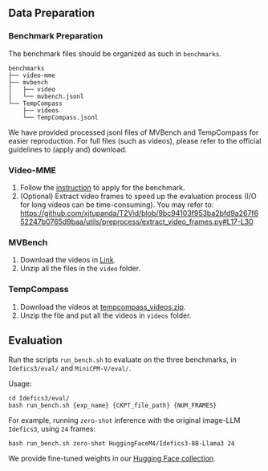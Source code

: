 ## Data Preparation

### Benchmark Preparation

The benchmark files should be organized as such in `benchmarks`.

```Shell
benchmarks
├── video-mme
├── mvbench
│   ├── video
│   └── mvbench.jsonl
└── TempCompass
    ├── videos
    └── TempCompass.jsonl
```
We have provided processed jsonl files of MVBench and TempCompass for easier reproduction.
For full files (such as videos), please refer to the official guidelines to (apply and) download.

### Video-MME
1. Follow the [instruction](https://github.com/BradyFU/Video-MME?tab=readme-ov-file#-dataset) to apply for the benchmark.
2. (Optional) Extract video frames to speed up the evaluation process (I/O for long videos can be time-consuming). You may refer to:
https://github.com/xjtupanda/T2Vid/blob/9bc94103f953ba2bfd9a267f652247b0765d9baa/utils/preprocess/extract_video_frames.py#L17-L30

### MVBench
1. Download the videos in [Link](https://huggingface.co/datasets/OpenGVLab/MVBench/tree/main/video).
2. Unzip all the files in the `video` folder.

### TempCompass
1. Download the videos at [tempcompass_videos.zip](https://huggingface.co/datasets/lmms-lab/TempCompass/blob/main/tempcompass_videos.zip).
2. Unzip the file and put all the videos in `videos` folder.

## Evaluation

Run the scripts `run_bench.sh` to evaluate on the three benchmarks, in `Idefics3/eval/` and  `MiniCPM-V/eval/`.

Usage:
```Shell
cd Idefics3/eval/
bash run_bench.sh {exp_name} {CKPT_file_path} {NUM_FRAMES}
```
For example, running `zero-shot` inference with the original image-LLM `Idefics3`, using `24` frames:
```Shell
bash run_bench.sh zero-shot HuggingFaceM4/Idefics3-8B-Llama3 24
```

We provide fine-tuned weights in our [Hugging Face collection](https://huggingface.co/collections/xjtupanda/t2vid-673f104cdaf4ac3340b15964).
